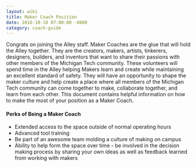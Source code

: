 ```yaml
---
layout: wiki
title: Maker Coach Position
date: 2016-10-18 07:00:00 -0800
category: coach-guide
---
```


Congrats on joining the Alley staff. Maker Coaches are the glue that will hold
the Alley together. They are the creators, makers, artists, tinkerers,
designers, builders, and inventors that want to share their passions with other
members of the Michigan Tech community. These volunteers will spend time in the
Alley helping Makers learn and create while maintaining an excellent standard of
safety. They will have an opportunity to shape the maker culture and help create
a place where all members of the Michigan Tech community can come together to
make, collaborate together, and learn from each other. This document contains
helpful information on how to make the most of your position as a Maker Coach.

#### Perks of Being a Maker Coach

- Extended access to the space outside of normal operating hours
- Advanced tool training
- Be part of an awesome team molding a culture of making on campus
- Ability to help form the space over time - be involved in the decision making
process by sharing your own ideas as well as feedback learned from working with
makers
